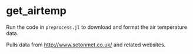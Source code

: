 # get_airtemp

Run the code in `preprocess.jl` to download and format the air temperature data.

Pulls data from http://www.sotonmet.co.uk/ and related websites.
